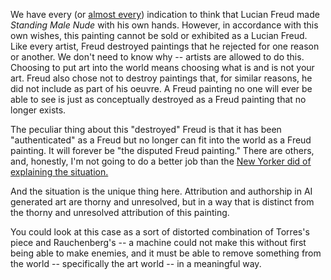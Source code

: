 ---
---




We have every (or [almost every](https://www.theartnewspaper.com/2022/02/14/the-rocky-authority-of-the-artist-in-authentication-disputes-who-gets-the-final-say)) indication to think that Lucian Freud made *Standing Male Nude* with his own hands. However, in accordance with this own wishes, this painting cannot be sold or exhibited as a Lucian Freud. Like every artist, Freud destroyed paintings that he rejected for one reason or another. We don't need to know why -- artists are allowed to do this. Choosing to put art into the world means choosing what is and is not your art. Freud also chose not to destroy paintings that, for similar reasons, he did not include as part of his oeuvre. A Freud painting no one will ever be able to see is just as conceptually destroyed as a Freud painting that no longer exists.

The peculiar thing about this "destroyed" Freud is that it has been "authenticated" as a Freud but no longer can fit into the world as a Freud painting. It will forever be "the disputed Freud painting." There are others, and, honestly, I'm not going to do a better job than the [New Yorker did of explaining the situation.](https://www.newyorker.com/magazine/2022/09/26/the-case-of-the-disputed-lucian-freud)

And the situation is the unique thing here. Attribution and authorship in AI generated art are thorny and unresolved, but in a way that is distinct from the thorny and unresolved attribution of this painting. 

You could look at this case as a sort of distorted combination of Torres's piece and Rauchenberg's -- a machine could not make this without first being able to make enemies, and it must be able to remove something from the world -- specifically the art world -- in a meaningful way.